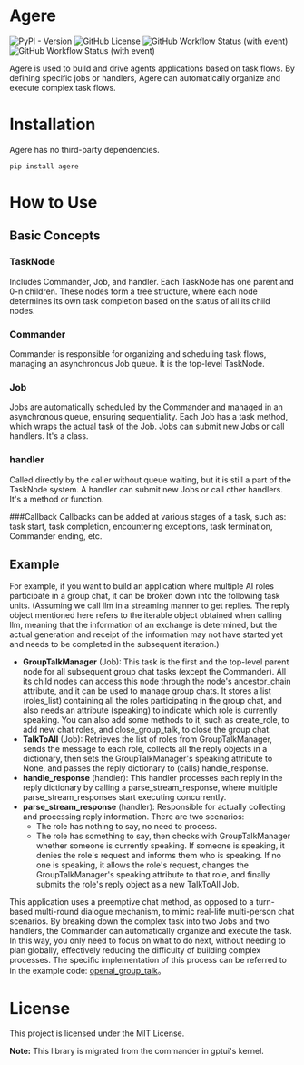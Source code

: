 # Agere
![PyPI - Version](https://img.shields.io/pypi/v/agere)
![GitHub License](https://img.shields.io/github/license/happyapplehorse/agere)
![GitHub Workflow Status (with event)](https://img.shields.io/github/actions/workflow/status/happyapplehorse/agere/python-publish.yml)
![GitHub Workflow Status (with event)](https://img.shields.io/github/actions/workflow/status/happyapplehorse/agere/static.yml)

Agere is used to build and drive agents applications based on task flows. By defining specific jobs or handlers, Agere can automatically organize and execute complex task flows.

# Installation
Agere has no third-party dependencies.
```shell
pip install agere
```

# How to Use

## Basic Concepts

### TaskNode
Includes Commander, Job, and handler. Each TaskNode has one parent and 0-n children. These nodes form a tree structure, where each node determines its own task completion based on the status of all its child nodes.

### Commander
Commander is responsible for organizing and scheduling task flows, managing an asynchronous Job queue. It is the top-level TaskNode.

### Job
Jobs are automatically scheduled by the Commander and managed in an asynchronous queue, ensuring sequentiality. Each Job has a task method, which wraps the actual task of the Job. Jobs can submit new Jobs or call handlers. It's a class.

### handler
Called directly by the caller without queue waiting, but it is still a part of the TaskNode system. A handler can submit new Jobs or call other handlers. It's a method or function.

###Callback
Callbacks can be added at various stages of a task, such as: task start, task completion, encountering exceptions, task termination, Commander ending, etc.


## Example

For example, if you want to build an application where multiple AI roles participate in a group chat, it can be broken down into the following task units. (Assuming we call llm in a streaming manner to get replies. The reply object mentioned here refers to the iterable object obtained when calling llm, meaning that the information of an exchange is determined, but the actual generation and receipt of the information may not have started yet and needs to be completed in the subsequent iteration.)
- **GroupTalkManager** (Job): This task is the first and the top-level parent node for all subsequent group chat tasks (except the Commander). All its child nodes can access this node through the node's ancestor_chain attribute, and it can be used to manage group chats. It stores a list (roles_list) containing all the roles participating in the group chat, and also needs an attribute (speaking) to indicate which role is currently speaking. You can also add some methods to it, such as create_role, to add new chat roles, and close_group_talk, to close the group chat.
- **TalkToAll** (Job): Retrieves the list of roles from GroupTalkManager, sends the message to each role, collects all the reply objects in a dictionary, then sets the GroupTalkManager's speaking attribute to None, and passes the reply dictionary to (calls) handle_response.
- **handle_response** (handler): This handler processes each reply in the reply dictionary by calling a parse_stream_response, where multiple parse_stream_responses start executing concurrently.
- **parse_stream_response** (handler): Responsible for actually collecting and processing reply information. There are two scenarios:
  - The role has nothing to say, no need to process.
  - The role has something to say, then checks with GroupTalkManager whether someone is currently speaking. If someone is speaking, it denies the role's request and informs them who is speaking. If no one is speaking, it allows the role's request, changes the GroupTalkManager's speaking attribute to that role, and finally submits the role's reply object as a new TalkToAll Job.

This application uses a preemptive chat method, as opposed to a turn-based multi-round dialogue mechanism, to mimic real-life multi-person chat scenarios. By breaking down the complex task into two Jobs and two handlers, the Commander can automatically organize and execute the task. In this way, you only need to focus on what to do next, without needing to plan globally, effectively reducing the difficulty of building complex processes.
The specific implementation of this process can be referred to in the example code: [openai_group_talk](examples/openai_group_talk.py)。


# License
This project is licensed under the MIT License.

**Note:** This library is migrated from the commander in gptui's kernel.
